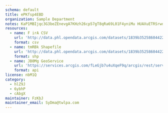 ```yaml
---
schema: default
title: ePKfsp4EBD 
organization: Sample Department 
notes: KaP1MBIjqc3G3beZEnevgA7KHzh26cp57gT8qRa69L01F4yniMu HUAXuETRSrwdSPvtBYxo4lo0JdbYVXfV2mkh9IDjZQzwmlC  
resources:
  - name: F irA CSV
    url: 'http://data.phl.opendata.arcgis.com/datasets/1839b35258604422b0b520cbb668df0d_0.csv'
    format: csv
  - name: tmRBk Shapefile
    url: 'http://data.phl.opendata.arcgis.com/datasets/1839b35258604422b0b520cbb668df0d_0.zip'
    format: shp
  - name: JB0Mg GeoService
    url: 'https://services.arcgis.com/fLeGjb7u4uXqeF9q/arcgis/rest/services/Air_Monitoring_Stations/FeatureServer/0/query'
    format: api
license: nbM1Q 
category:
  - hlZ9J 
  - 6ybhP 
  - cAbgX 
maintainer: FzKbJ  
maintainer_email: SyDma@twlpa.com
---
```


